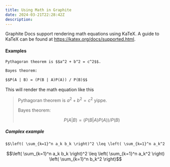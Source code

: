 ```yaml
---
title: Using Math in Graphite
date: 2024-03-21T22:28:42Z
description:
---
```


Graphite Docs support rendering math equations using KaTeX. A guide to KaTeX can be found at <https://katex.org/docs/supported.html>.

#### Examples

```markdown
Pythagoran theorem is $$a^2 + b^2 = c^2$$.

Bayes theorem:

$$P(A | B) = (P(B | A)P(A)) / P(B)$$
```

This will render the math equation like this

> Pythagoran theorem is $a^2 + b^2 = c^2$ yippe.
>
> Bayes theorem:
>
> $$P(A | B) = (P(B | A)P(A)) / P(B)$$

##### Complex example

```markdown
$$\left( \sum_{k=1}^n a_k b_k \right)^2 \leq \left( \sum_{k=1}^n a_k^2 \right) \left( \sum_{k=1}^n b_k^2 \right)$$
```

$$\left( \sum_{k=1}^n a_k b_k \right)^2 \leq \left( \sum_{k=1}^n a_k^2 \right) \left( \sum_{k=1}^n b_k^2 \right)$$

